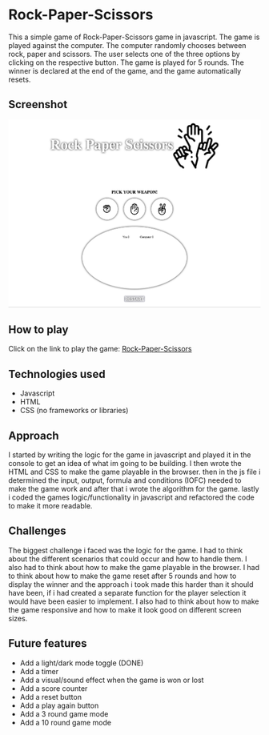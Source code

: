 # Rock-Paper-Scissors

This a simple game of Rock-Paper-Scissors game in javascript. The game is played against the computer. The computer randomly chooses between rock, paper and scissors. The user selects one of the three options by clicking on the respective button. The game is played for 5 rounds. The winner is declared at the end of the game, and the game automatically resets.
## Screenshot

[![rps](imgs/rpss.png)](imgs/rpss.png)

## How to play

Click on the link to play the game: [Rock-Paper-Scissors](https://mosmn.github.io/Rock-Paper-Scissors/)

## Technologies used

- Javascript
- HTML
- CSS
(no frameworks or libraries)
## Approach

I started by writing the logic for the game in javascript and played it in the console to get an idea of what im going to be building. I then wrote the HTML and CSS to make the game playable in the browser. then in the js file i determined the input, output, formula and conditions (IOFC) needed to make the game work and after that i wrote the algorithm for the game. lastly i coded the games logic/functionality in javascript and refactored the code to make it more readable.

## Challenges

The biggest challenge i faced was the logic for the game. I had to think about the different scenarios that could occur and how to handle them. I also had to think about how to make the game playable in the browser. I had to think about how to make the game reset after 5 rounds and how to display the winner and the approach i took made this harder than it should have been, if i had created a separate function for the player selection it would have been easier to implement. I also had to think about how to make the game responsive and how to make it look good on different screen sizes.

## Future features

- Add a light/dark mode toggle (DONE)
- Add a timer
- Add a visual/sound effect when the game is won or lost
- Add a score counter
- Add a reset button
- Add a play again button
- Add a 3 round game mode
- Add a 10 round game mode